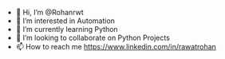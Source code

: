 - 👋 Hi, I’m @Rohanrwt
- 👀 I’m interested in Automation 
- 🌱 I’m currently learning Python
- 💞️ I’m looking to collaborate on Python Projects
- 📫 How to reach me https://www.linkedin.com/in/rawatrohan

<!---
Rohanrwt/Rohanrwt is a ✨ special ✨ repository because its `README.md` (this file) appears on your GitHub profile.
You can click the Preview link to take a look at your changes.
--->
